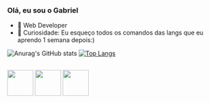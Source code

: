 ### Olá, eu sou o Gabriel

- 🔭 Web Developer
- 🌱 Curiosidade: Eu esqueço todos os comandos das langs que eu aprendo 1 semana depois:)



![Anurag's GitHub stats](https://github-readme-stats.vercel.app/api?username=DaLyan22&show_icons=true&theme=radical)
[![Top Langs](https://github-readme-stats.vercel.app/api/top-langs/?username=Dalyan22&layout=compact)](https://github.com/anuraghazra/github-readme-stats)

##



<img  width="60" height="60" src="https://cdn.jsdelivr.net/gh/devicons/devicon/icons/python/python-original.svg" />       <img widt="60" height="60" src="https://cdn.jsdelivr.net/gh/devicons/devicon/icons/html5/html5-original.svg" />   <img width="60" height="60" src="https://cdn.jsdelivr.net/gh/devicons/devicon/icons/javascript/javascript-original.svg" />

               

          

          

     

          


